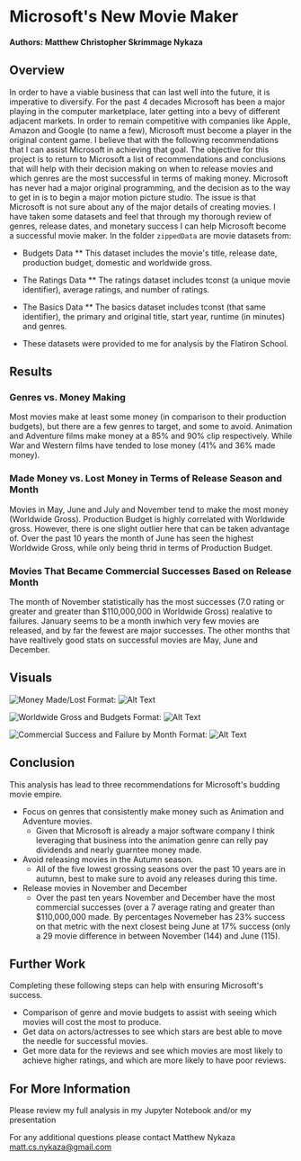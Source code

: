 # Microsoft's New Movie Maker

#### Authors: Matthew Christopher Skrimmage Nykaza

## Overview

In order to have a viable business that can last well into the future, it is imperative to diversify. For the past 4 decades Microsoft has been a major playing in the computer marketplace, later getting into a bevy of different adjacent markets. In order to remain competitive with companies like Apple, Amazon and Google (to name a few), Microsoft must become a player in the original content game. I believe that with the following recommendations that I can assist Microsoft in achieving that goal. The objective for this project is to return to Microsoft a list of recommendations and conclusions that will help with their decision making on when to release movies and which genres are the most successful in terms of making money. Microsoft has never had a major original programming, and the decision as to the way to get in is to begin a major motion picture studio. The issue is that Microsoft is not sure about any of the major details of creating movies. I have taken some datasets and feel that through my thorough review of genres, release dates, and monetary success I can help Microsoft become a successful movie maker. In the folder `zippedData` are movie datasets from:
* Budgets Data
** This dataset includes the movie's title, release date, production budget, domestic and worldwide gross. 

* The Ratings Data
** The ratings dataset includes tconst (a unique movie identifier), average ratings, and number of ratings.

* The Basics Data
** The basics dataset includes tconst (that same identifier), the primary and original title, start year, runtime (in minutes) and genres.

* These datasets were provided to me for analysis by the Flatiron School. 

## Results
 
### Genres vs. Money Making 
Most movies make at least some money (in comparison to their production budgets), but there are a few genres to target, and some to avoid. Animation and Adventure films make money at a 85% and 90% clip respectively. While War and Western films have tended to lose money (41% and 36% made money). 

### Made Money vs. Lost Money in Terms of Release Season and Month
Movies in May, June and July and November tend to make the most money (Worldwide Gross). Production Budget is highly correlated with Worldwide gross. However, there is one slight outlier here that can be taken advantage of. Over the past 10 years the month of June has seen the highest Worldwide Gross, while only being thrid in terms of Production Budget. 

### Movies That Became Commercial Successes Based on Release Month
The month of November statistically has the most successes (7.0 rating or greater and greater than $110,000,000 in Worldwide Gross) realative to failures. January seems to be a month inwhich very few movies are released, and by far the fewest are major successes. The other months that have realtively good stats on successful movies are May, June and December. 

## Visuals

![Money Made/Lost](https://github.com/MxCxSxN/Movie-Analysis-Matthew-Nykaza/tree/master/Images/moneymadevsmoneylost.png)
Format: ![Alt Text](url)

![Worldwide Gross and Budgets](https://github.com/MxCxSxN/Movie-Analysis-Matthew-Nykaza/tree/master/Images/worldwidegrossandbudgetbyseason.png)
Format: ![Alt Text](url)

![Commercial Success and Failure by Month](https://github.com/MxCxSxN/Movie-Analysis-Matthew-Nykaza/tree/master/Images/commercialsuccessesvsfailuresbymonth.png)
Format: ![Alt Text](url)

## Conclusion

This analysis has lead to three recommendations for Microsoft's budding movie empire.

* Focus on genres that consistently make money such as Animation and Adventure movies. 
    * Given that Microsoft is already a major software company I think leveraging that business into the animation genre can relly pay dividends and nearly guarntee money made.
* Avoid releasing movies in the Autumn season. 
    * All of the five lowest grossing seasons over the past 10 years are in autumn, best to make sure to avoid any releases during this time.
* Release movies in November and December
    * Over the past ten years November and December have the most commercial successes (over a 7 average rating and greater than $110,000,000 made. By percentages Novemeber has 23% success on that metric with the next closest being June at 17% success (only a 29 movie difference in between November (144) and June (115).

## Further Work

Completing these following steps can help with ensuring Microsoft's success. 

* Comparison of genre and movie budgets to assist with seeing which movies will cost the most to produce.
* Get data on actors/actresses to see which stars are best able to move the needle for successful movies.
* Get more data for the reviews and see which movies are most likely to achieve higher ratings, and which are more likely to have poor reviews.

## For More Information

Please review my full analysis in my Jupyter Notebook and/or my presentation

For any additional questions please contact Matthew Nykaza matt.cs.nykaza@gmail.com